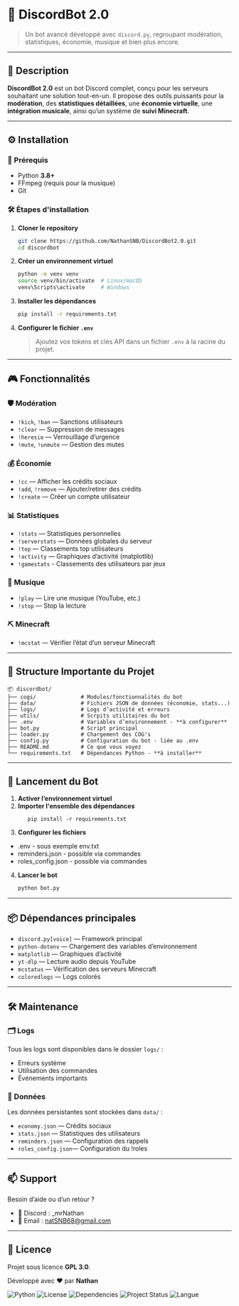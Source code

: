 # 🤖 DiscordBot 2.0

> Un bot avancé développé avec `discord.py`, regroupant modération, statistiques, économie, musique et bien plus encore.

---

## 📝 Description

**DiscordBot 2.0** est un bot Discord complet, conçu pour les serveurs souhaitant une solution tout-en-un. Il propose des outils puissants pour la **modération**, des **statistiques détaillées**, une **économie virtuelle**, une **intégration musicale**, ainsi qu’un système de **suivi Minecraft**.

---

## ⚙️ Installation

### 🧰 Prérequis

- Python **3.8+**
- FFmpeg (requis pour la musique)
- Git

### 🛠️ Étapes d'installation

1. **Cloner le repository**
   ```bash
   git clone https://github.com/NathanSNB/DiscordBot2.0.git
   cd discordbot
   ```

2. **Créer un environnement virtuel**
   ```bash
   python -m venv venv
   source venv/bin/activate  # Linux/macOS
   venv\Scripts\activate     # Windows
   ```

3. **Installer les dépendances**
   ```bash
   pip install -r requirements.txt
   ```

4. **Configurer le fichier `.env`**
   > Ajoutez vos tokens et clés API dans un fichier `.env` à la racine du projet.

---

## 🎮 Fonctionnalités

### 🛡️ Modération
- `!kick`, `!ban` — Sanctions utilisateurs  
- `!clear` — Suppression de messages  
- `!heresie` — Verrouillage d’urgence  
- `!mute`, `!unmute` — Gestion des mutes  

### 💰 Économie
- `!cc` — Afficher les crédits sociaux  
- `!add`, `!remove` — Ajouter/retirer des crédits  
- `!create` — Créer un compte utilisateur  

### 📊 Statistiques
- `!stats` — Statistiques personnelles  
- `!serverstats` — Données globales du serveur  
- `!top` — Classements top utilisateurs  
- `!activity` — Graphiques d’activité (matplotlib)  
- `!gamestats` - Classements des utilisateurs par jeux

### 🎵 Musique
- `!play` — Lire une musique (YouTube, etc.)  
- `!stop` — Stop la lecture  

### ⛏️ Minecraft
- `!mcstat` — Vérifier l’état d’un serveur Minecraft  

---

## 📁 Structure Importante du Projet

```
📦 discordbot/
├── cogs/              # Modules/fonctionnalités du bot
├── data/              # Fichiers JSON de données (économie, stats...)
├── logs/              # Logs d’activité et erreurs
├── utils/             # Scrpits utilitaires du bot 
├── .env               # Variables d’environnement - **à configurer**
├── bot.py             # Script principal
├── loader.py          # Chargement des COG's
├── config.py          # Configuration du bot - liée au .env
├── README.md          # Ce que vous voyez
└── requirements.txt   # Dépendances Python - **à installer**
```

---

## 🚀 Lancement du Bot

1. **Activer l’environnement virtuel**
2. **Importer l'ensemble des dépendances**
   ```
      pip install -r requirements.txt
   ```
3. **Configurer les fichiers**
- .env - sous exemple env.txt
- reminders.json - possible via commandes 
- roles_config.json - possible via commandes 

4. **Lancer le bot**
   ```bash
   python bot.py


---

## 📦 Dépendances principales

- `discord.py[voice]` — Framework principal
- `python-dotenv` — Chargement des variables d’environnement
- `matplotlib` — Graphiques d’activité
- `yt-dlp` — Lecture audio depuis YouTube
- `mcstatus` — Vérification des serveurs Minecraft
- `coloredlogs` — Logs colorés

---

## 🛠️ Maintenance

### 🗂️ Logs

Tous les logs sont disponibles dans le dossier `logs/` :

- Erreurs système
- Utilisation des commandes
- Événements importants

### 💾 Données

Les données persistantes sont stockées dans `data/` :

- `economy.json` — Crédits sociaux
- `stats.json` — Statistiques des utilisateurs
- `reminders.json` — Configuration des rappels
- `roles_config.json`— Configuration du !roles 

---

## 📫 Support

Besoin d’aide ou d’un retour ?

- 🧵 Discord : _mrNathan
- 📧 Email : natSNB68@gmail.com

---

## 📄 Licence

Projet sous licence **GPL 3.0**.

Développé avec ❤️ par **Nathan**

![Python](https://img.shields.io/badge/python-3.8-blue)
![License](https://img.shields.io/badge/license-GPLv3-blue)
![Dependencies](https://img.shields.io/badge/dependencies-up%20to%20date-brightgreen)
![Project Status](https://img.shields.io/badge/status-en%20développement-yellow)
![Langue](https://img.shields.io/badge/langue-français-blue)

